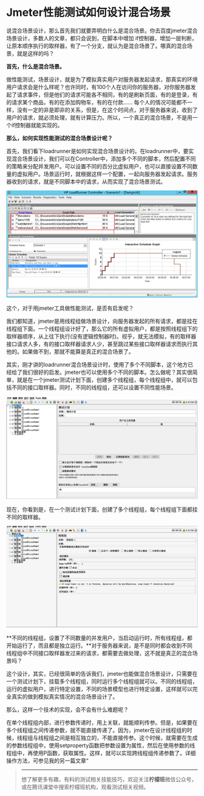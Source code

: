 # Jmeter性能测试如何设计混合场景

说混合场景设计，那么首先我们就要弄明白什么是混合场景。你去百度jmeter混合场景设计，多数人的文章，都只会说到，在脚本中增加 if控制器，增加一层判断，让原本顺序执行的取样器，有了一个分支，就认为是混合场景了。哪真的混合场景，就是这样的吗？

**首先，什么是混合场景。**

做性能测试，场景设计，就是为了模拟真实用户对服务器发起请求，那真实的环境用户请求会是什么样呢？也许同时，有100个人在访问你的服务器，对你服务器发起了请求事件，但是他们的请求可能各不相同，有的是刷新页面，有的是登录，有的请求某个商品，有的在添加购物车，有的在付款...... 每个人的情况可能都不一样，没有一定的非是即非的关系，但是，在这个时间点，对于服务器来说，收到了用户的请求，就必须处理，就有计算压力。所以，一个真正的混合场景，不是用一个if控制器就能实现的。

**那么，如何实现性能测试的混合场景设计呢？**

首先，我们看下loadrunner是如何实现混合场景设计的。在loadrunner中，要实现混合场景设计，我们可以在Controller中，添加多个不同的脚本，然后配置不同的策略来分配并发用户。可以设置不同的百分比虚拟用户，也可以直接设置不同数量的虚拟用户。场景运行时，就根据这样一个配置，一起向服务器发起请求。服务器收到的请求，就是不同脚本中的请求，从而实现了混合场景测试。

![Snipaste_20200316_235202](image/Snipaste_20200316_235202.png)

这个，对于用jmeter工具做性能测试，是否有启发呢？

我们都知道，jmeter是用线程组做场景设计，向服务器发起的所有请求，都是挂在线程组下面。一个线程组设计好了，那么它的所有虚拟用户，都是按照线程组下的取样器顺序，从上往下执行(没有逻辑控制器时)。视乎，就无法模拟，有的取样器接口请求人多，有的接口取样器请求人少，甚至跳过某些接口取样器请求而执行其他的。如果做不到，那就不能算是真正的混合场景了。

其实，刚才讲的loadrunner混合场景设计时，使用了多个不同脚本，这个地方已经给了我们很好的启发。jmeter也可以使用多个不同的脚本。怎么做呢？其实很简单，就是在一个jmeter测试计划下面，创建多个线程组，每个线程组中，就可以包括不同的接口取样器。同时，不同的线程组，还可以设置不同性能场景。

![Snipaste_20200317_001241](image/Snipaste_20200317_001241.png)

现在，你看到是，在一个测试计划下面，创建了多个线程组，每个线程组下面都挂不同的取样器。

![threadgroups](image/threadgroups.gif)

**不同的线程组，设置了不同数量的并发用户，当启动运行时，所有线程组，都开始运行了，而且都是独立运行。**对于服务器来说，是不是同时都会收到不同线程组中不同接口取样器发过来的请求，都需要去做处理，这不就是真正的混合场景吗？

这个设计，其实，已经很简单的告诉我们，jmeter也能做混合场景设计，只需要在一个测试计划下，挂载多个线程组，同时运行多个线程组就可以。不同的线程组，运行的虚拟用户，进行特定设置，不同的场景模型也进行特定设置，这样就可以完全真实的做到模拟真实情况的混合场景设计了。

那么，这样一个技术的实现，会不会有什么难题呢？

在单个线程组内部，进行参数传递时，用上关联，就能顺利传参。但是，如果要在多个线程组之间传递参数，就不能直接传递了。因为，jmeter在设计线程组的时候，线程组与线程组之间是相互独立的，不能直接传参。这个时候，就需要在生成的参数线程组中，使用setproperty函数把参数设置为属性，然后在使用参数的线程组中，再使用P函数，获取属性。这样，就可以实现跨线程组传递参数了。详细操作方法，可参见我的另一篇文章“

[jmeter跨线程组取参数的两种方法]: http://www.lemfix.com/topics/418	"jmeter跨线程组取参"

> ---
>
> 想了解更多有趣，有料的测试相关技能技巧，欢迎关注**柠檬班**微信公众号，或在腾讯课堂中搜索柠檬班机构，观看测试相关视频。

